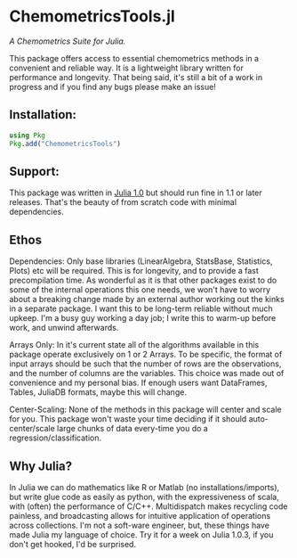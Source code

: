 # ChemometricsTools.jl

*A Chemometrics Suite for Julia.*


This package offers access to essential chemometrics methods in a convenient and reliable way. It is a lightweight library written for performance and longevity. That being said, it's still a bit of a work in progress and if you find any bugs please make an issue!

## Installation:
```julia
using Pkg
Pkg.add("ChemometricsTools")
```

## Support:
This package was written in [Julia 1.0](https://julialang.org/) but should run fine in 1.1 or later releases. That's the beauty of from scratch code with minimal dependencies.

## Ethos
Dependencies: Only base libraries (LinearAlgebra, StatsBase, Statistics, Plots) etc will be required. This is for longevity, and to provide a fast precompilation time. As wonderful as it is that other packages exist to do some of the internal operations this one needs, we won't have to worry about a breaking change made by an external author working out the kinks in a separate package. I want this to be long-term reliable without much upkeep. I'm a busy guy working a day job; I write this to warm-up before work, and unwind afterwards.

Arrays Only: In it's current state all of the algorithms available in this package operate exclusively on 1 or 2 Arrays. To be specific, the format of input arrays should be such that the number of rows are the observations, and the number of columns are the variables. This choice was made out of convenience and my personal bias. If enough users want DataFrames, Tables, JuliaDB formats, maybe this will change.

Center-Scaling: None of the methods in this package will center and scale for you. This package won't waste your time deciding if it should auto-center/scale large chunks of data every-time you do a regression/classification.

## Why Julia?
In Julia we can do mathematics like R or Matlab (no installations/imports), but write glue code as easily as python, with the expressiveness of scala, with (often) the performance of C/C++. Multidispatch makes recycling code painless, and broadcasting allows for intuitive application of operations across collections. I'm not a soft-ware engineer, but, these things have made Julia my language of choice. Try it for a week on Julia 1.0.3, if you don't get hooked, I'd be surprised.
